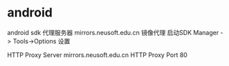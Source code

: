 # android
android sdk 代理服务器
mirrors.neusoft.edu.cn  镜像代理
启动SDK Manager -> Tools->Options  设置

  HTTP Proxy Server mirrors.neusoft.edu.cn
  HTTP Proxy Port   80
